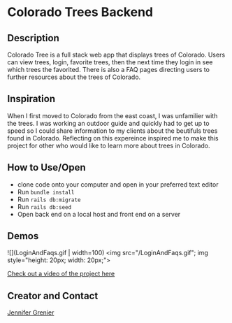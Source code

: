 # Colorado Trees Backend 

## Description
Colorado Tree is a full stack web app that displays trees of Colorado. Users can view trees, login, favorite trees, then the next time they login in see which trees the favorited. There is also a FAQ pages directing users to further resources about the trees of Colorado.

## Inspiration 
When I first moved to Colorado from the east coast, I was unfamilier with the trees. I was working an outdoor guide and quickly had to get up to speed so I could share information to my clients about the beutifuls trees found in Colorado. Reflecting on this expereince inspired me to make this project for other who would like to learn more about trees in Colorado. 

## How to Use/Open
* clone code onto your computer and open in your preferred text editor
* Run ``bundle install``
* Run ``rails db:migrate``
* Run ``rails db:seed``
* Open back end on a local host and front end on a server

## Demos
![](LoginAndFaqs.gif | width=100)
<img src="/LoginAndFaqs.gif"; img style="height: 20px; width: 20px;">

[Check out a video of the project here](https://youtu.be/T2Wecqo6DP4)

## Creator and Contact
[Jennifer Grenier](https://www.linkedin.com/in/jennifer-a-grenier/)

